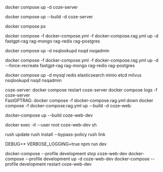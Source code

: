 docker compose up -d coze-server

docker compose up --build -d coze-server

docker compose ps

docker compose -f docker-compose.yml -f docker-compose.rag.yml up -d fastgpt-rag rag-mongo rag-redis rag-postgres

docker compose up -d nsqlookupd nsqd nsqadmin

docker compose -f docker-compose.yml -f docker-compose.rag.yml up -d --force-recreate fastgpt-rag rag-mongo rag-redis rag-postgres



docker compose up -d mysql redis elasticsearch minio etcd milvus nsqlookupd nsqd nsqadmin


coze-server:
    docker compose restart coze-server
    docker compose logs -f coze-server  
FastGPTRAG:
    docker compose -f docker-compose.rag.yml down
    docker compose -f docker-compose.rag.yml up --build -d
coze-web:

docker-compose up --build coze-web-dev 

docker exec -it --user root coze-web-dev sh  

rush update
   rush install --bypass-policy
   rush link

   DEBUG=* VERBOSE_LOGGING=true npm run dev

   docker-compose --profile development stop coze-web-dev
   docker-compose --profile development up -d coze-web-dev
   docker-compose --profile development restart coze-web-dev

